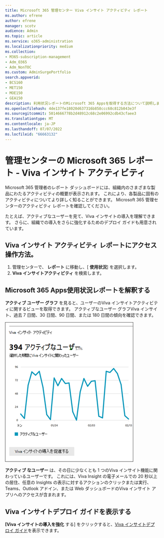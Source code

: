 ```yaml
---
title: Microsoft 365 管理センター Viva インサイト アクティビティ レポート
ms.author: efrene
author: efrene
manager: scotv
audience: Admin
ms.topic: article
ms.service: o365-administration
ms.localizationpriority: medium
ms.collection:
- M365-subscription-management
- Adm_O365
- Adm_NonTOC
ms.custom: AdminSurgePortfolio
search.appverid:
- BCS160
- MET150
- MOE150
- GEA150
description: 利用状況レポートのMicrosoft 365 Appsを取得する方法について説明します。たとえば、アクティブ ユーザーによるViva インサイトのユーザー導入について詳しく説明します。
ms.openlocfilehash: 4de137fe18020d637316b858ccc68c812b043e3f
ms.sourcegitcommit: 5014666778b2d48912c68c2e06992cdb43cfaee3
ms.translationtype: MT
ms.contentlocale: ja-JP
ms.lasthandoff: 07/07/2022
ms.locfileid: "66663132"
---
```

# <a name="microsoft-365-reports-in-the-admin-center---viva-insights-activity"></a>管理センターの Microsoft 365 レポート - Viva インサイト アクティビティ

Microsoft 365 管理者のレポート ダッシュボードには、組織内のさまざまな製品にわたるアクティビティの概要が表示されます。 これにより、各製品に固有のアクティビティについてより詳しく知ることができます。 Microsoft 365 管理センターのアクティビティ レポートを確認してください。 

たとえば、アクティブなユーザーを見て、Viva インサイトの導入を理解できます。 さらに、組織での導入をさらに強化するためのデプロイ ガイドも用意されています。

## <a name="how-do-i-get-to-the-to-the-viva-insights-activity-report"></a>Viva インサイト アクティビティ レポートにアクセス操作方法。

1. 管理センターで、 **レポート** に移動し、[ **使用状況**] を選択します。 
2. **Viva インサイトアクティビティ** を検索します。

## <a name="interpret-the-microsoft-365-apps-usage-report"></a>Microsoft 365 Apps使用状況レポートを解釈する 

**アクティブ ユーザー グラフ** を見ると、ユーザーのViva インサイトアクティビティに関するビューを取得できます。 アクティブなユーザー グラフViva インサイト、過去 7 日間、30 日間、90 日間、または 180 日間の傾向を確認できます。  

![Viva インサイトを使用して使用状況レポートをMicrosoft 365 Appsします。](../../media/viva-insights-chart.png)

**アクティブ なユーザー** は、その日に少なくとも 1 つのViva インサイト機能に関わっているユーザーです。 これには、Viva Insight の電子メールでの 20 秒以上の居住、任意の Insights の表示に対するアクションのクリックまたは実行、Teams、Outlook アドイン、または Web ダッシュボードのViva インサイト アプリへのアクセスが含まれます。 

## <a name="view-the-viva-insights-deployment-guide"></a>Viva インサイトデプロイ ガイドを表示する
**[Viva インサイトの導入を強化** する] をクリックすると、[Viva インサイトデプロイ ガイド](/viva/insights/personal/setup/deployment-guide)を表示できます。

